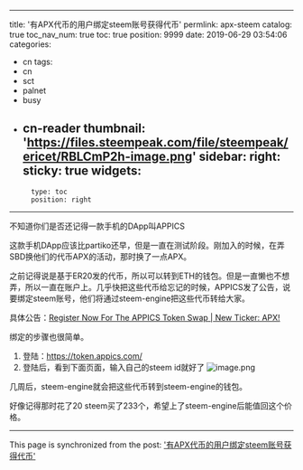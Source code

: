 
---
title: '有APX代币的用户绑定steem账号获得代币'
permlink: apx-steem
catalog: true
toc_nav_num: true
toc: true
position: 9999
date: 2019-06-29 03:54:06
categories:
- cn
tags:
- cn
- sct
- palnet
- busy
- cn-reader
thumbnail: 'https://files.steempeak.com/file/steempeak/ericet/RBLCmP2h-image.png'
sidebar:
    right:
        sticky: true
widgets:
    -
        type: toc
        position: right
---


不知道你们是否还记得一款手机的DApp叫APPICS

这款手机DApp应该比partiko还早，但是一直在测试阶段。刚加入的时候，在弄SBD换他们的代币APX的活动，那时换了一点APX。

之前记得说是基于ER20发的代币，所以可以转到ETH的钱包。但是一直懒也不想弄，所以一直在账户上。几乎快把这些代币给忘记的时候，APPICS发了公告，说要绑定steem账号，他们将通过steem-engine把这些代币转给大家。

具体公告：[Register Now For The APPICS Token Swap | New Ticker: APX!](https://steempeak.com/steem/@appics/register-now-for-the-appics-token-swap-or-new-ticker-apx)

绑定的步骤也很简单。

1. 登陆：https://token.appics.com/
2. 登陆后，看到下面页面，输入自己的steem id就好了
![image.png](https://files.steempeak.com/file/steempeak/ericet/RBLCmP2h-image.png)

几周后，steem-engine就会把这些代币转到steem-engine的钱包。

好像记得那时花了20 steem买了233个，希望上了steem-engine后能值回这个价格。


- - -

This page is synchronized from the post: ['有APX代币的用户绑定steem账号获得代币'](https://steemit.com/@ericet/apx-steem)
